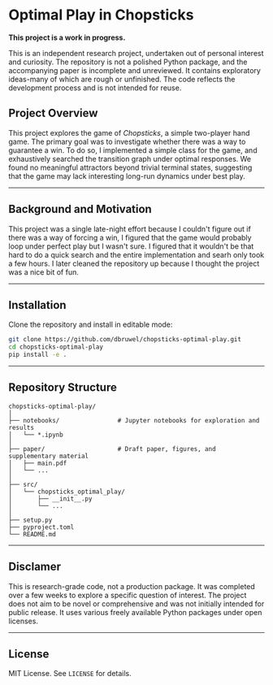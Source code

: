 # Optimal Play in Chopsticks
**This project is a work in progress.**

This is an independent research project, undertaken out of personal interest and curiosity. The repository is not a polished Python package, and the accompanying paper is incomplete and unreviewed. It contains exploratory ideas-many of which are rough or unfinished. The code reflects the development process and is not intended for reuse.

## Project Overview
This project explores the game of *Chopsticks*, a simple two-player hand game. The primary goal was to investigate whether there was a way to guarantee a win. To do so, I implemented a simple class for the game, and exhaustively searched the transition graph under optimal responses. We found no meaningful attractors beyond trivial terminal states, suggesting that the game may lack interesting long-run dynamics under best play.

---

## Background and Motivation
This project was a single late-night effort because I couldn't figure out if there was a way of forcing a win, I figured that the game would probably loop under perfect play but I wasn't sure. I figured that it wouldn't be that hard to do a quick search and the entire implementation and searh only took a few hours. I later cleaned the repository up because I thought the project was a nice bit of fun.

---

## Installation

Clone the repository and install in editable mode:

```bash
git clone https://github.com/dbruwel/chopsticks-optimal-play.git
cd chopsticks-optimal-play
pip install -e .
```

---

## Repository Structure

```
chopsticks-optimal-play/
│
├── notebooks/                # Jupyter notebooks for exploration and results
│   └── *.ipynb
│
├── paper/                    # Draft paper, figures, and supplementary material
│   ├── main.pdf
│   └── ...
│
├── src/
│   └── chopsticks_optimal_play/
│       ├── __init__.py
│       └── ...
│
├── setup.py
├── pyproject.toml
└── README.md
```

---

## Disclamer
This is research-grade code, not a production package. It was completed over a few weeks to explore a specific question of interest. The project does not aim to be novel or comprehensive and was not initially intended for public release. It uses various freely available Python packages under open licenses.

---

## License

MIT License. See `LICENSE` for details.
